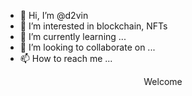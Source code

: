 - 👋 Hi, I’m @d2vin
- 👀 I’m interested in blockchain, NFTs
- 🌱 I’m currently learning ...
- 💞️ I’m looking to collaborate on ...
- 📫 How to reach me ...

<!---
d2vin/d2vin is a ✨ special ✨ repository because its `README.md` (this file) appears on your GitHub profile.
You can click the Preview link to take a look at your changes.
--->
<center>
  <div style={border-color: white; border: 12}>
    Welcome
  </div>
